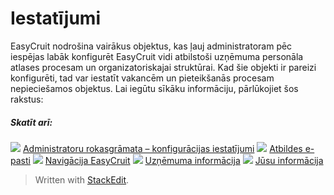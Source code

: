 # Iestatījumi

EasyCruit nodrošina vairākus objektus, kas ļauj administratoram pēc iespējas labāk konfigurēt EasyCruit vidi atbilstoši uzņēmuma personāla atlases procesam un organizatoriskajai struktūrai. Kad šie objekti ir pareizi konfigurēti, tad var iestatīt vakancēm un pieteikšanās procesam nepieciešamos objektus. Lai iegūtu sīkāku informāciju, pārlūkojiet šos rakstus:

##### Skatīt arī:

![](../Resources/Images/icon-document-link.png)  [Administratoru rokasgrāmata – konfigurācijas iestatījumi](guide_for_administrators_configuration_settings.htm)
![](../Resources/Images/icon-document-link.png)  [Atbildes e-pasti](response_emails.htm)
![](../Resources/Images/icon-document-link.png)  [Navigācija EasyCruit](navigation_in_easycruit.htm)
![](../Resources/Images/icon-document-link.png)  [Uzņēmuma informācija](company_information.htm)
![](../Resources/Images/icon-document-link.png)  [Jūsu informācija](your_information.htm)


> Written with [StackEdit](https://stackedit.io/).
<!--stackedit_data:
eyJoaXN0b3J5IjpbLTE2NjYzNjg5MjhdfQ==
-->